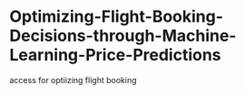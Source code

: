 # Optimizing-Flight-Booking-Decisions-through-Machine-Learning-Price-Predictions
access for optiizing flight booking 

